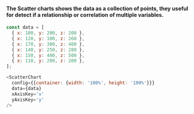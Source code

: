 #### The Scatter charts shows the data as a collection of points, they useful for detect if a relationship or correlation of multiple variables. 

```js
const data = [
  { x: 100, y: 200, z: 200 },
  { x: 120, y: 100, z: 260 },
  { x: 170, y: 300, z: 400 },
  { x: 140, y: 250, z: 280 },
  { x: 150, y: 400, z: 500 },
  { x: 110, y: 280, z: 200 },
];

<ScatterChart
  config={{container: {width: '100%', height: '100%'}}}
  data={data}
  xAxisKey='x'
  yAxisKey='y'
/>
```